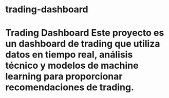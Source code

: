 # trading-dashboard
# Trading Dashboard  Este proyecto es un dashboard de trading que utiliza datos en tiempo real, análisis técnico y modelos de machine learning para proporcionar recomendaciones de trading. 
